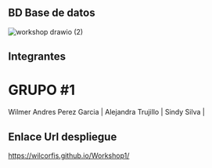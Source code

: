 ##  BD Base de datos   

![workshop drawio (2)](https://user-images.githubusercontent.com/12731644/160189343-0cb4407e-3f0e-44dc-8e29-f0472176d993.png)
##  Integrantes 
# GRUPO #1
Wilmer Andres Perez Garcia |
Alejandra Trujillo  |
Sindy Silva  |



##  Enlace Url despliegue
https://wilcorfis.github.io/Workshop1/

